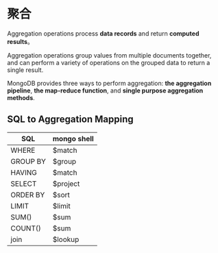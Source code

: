 # 聚合

Aggregation operations process **data records** and return **computed results**。

Aggregation operations group values from multiple documents together, and can perform a variety of operations on the grouped data to return a single result. 

MongoDB provides three ways to perform aggregation: **the aggregation pipeline**, **the map-reduce function**, and **single purpose aggregation methods**.

## SQL to Aggregation Mapping

SQL|mongo shell
--|--
WHERE|$match
GROUP BY | $group
HAVING|$match
SELECT|$project
ORDER BY | $sort
LIMIT | $limit
SUM() | $sum
COUNT() | $sum
join | $lookup
